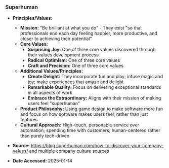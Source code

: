 ### Superhuman

- **Principles/Values:**
  - **Mission:** "Be brilliant at what you do" - They exist "so that professionals end each day feeling happier, more productive, and closer to achieving their potential"
  - **Core Values:**
    - **Surprising Joy:** One of three core values discovered through their values development process
    - **Radical Optimism:** One of three core values 
    - **Craft and Precision:** One of three core values
  - **Additional Values/Principles:**
    - **Create Delight:** They incorporate fun and play; infuse magic and joy; make experiences that amaze and delight
    - **Remarkable Quality:** Focus on delivering exceptional standards in all aspects of work
    - **Embrace the Extraordinary:** Aligns with their mission of making users feel "superhuman"
  - **Product Philosophy:** Using game design to make software more fun and focus on how software makes users feel, rather than just features
  - **Cultural Approach:** High-touch, personable service over automation; spending time with customers; human-centered rather than purely tech-driven

- **Source:** https://blog.superhuman.com/how-to-discover-your-company-values/ and multiple company culture sources
- **Date Accessed:** 2025-01-14